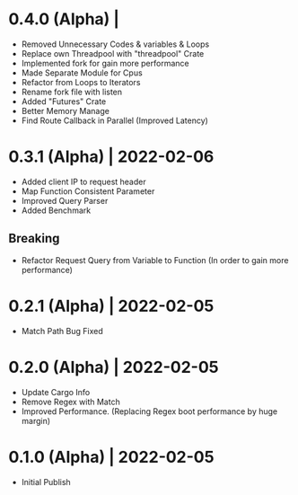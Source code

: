 # 0.4.0 (Alpha) |

- Removed Unnecessary Codes & variables & Loops
- Replace own Threadpool with "threadpool" Crate
- Implemented fork for gain more performance
- Made Separate Module for Cpus
- Refactor from Loops to Iterators
- Rename fork file with listen
- Added "Futures" Crate
- Better Memory Manage
- Find Route Callback in Parallel (Improved Latency)

# 0.3.1 (Alpha) | 2022-02-06

- Added client IP to request header
- Map Function Consistent Parameter
- Improved Query Parser
- Added Benchmark

## Breaking

- Refactor Request Query from Variable to Function (In order to gain more
  performance)

# 0.2.1 (Alpha) | 2022-02-05

- Match Path Bug Fixed

# 0.2.0 (Alpha) | 2022-02-05

- Update Cargo Info
- Remove Regex with Match
- Improved Performance. (Replacing Regex boot performance by huge margin)

# 0.1.0 (Alpha) | 2022-02-05

- Initial Publish

